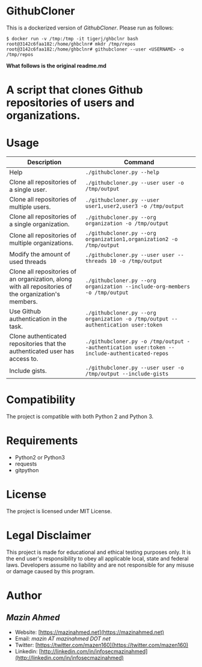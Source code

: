 GithubCloner
=============

This is a dockerized version of *GithubCloner*. Please run as follows:

```
$ docker run -v /tmp:/tmp -it tigerj/ghbclnr bash
root@3142c6faa182:/home/ghbclnr# mkdr /tmp/repos
root@3142c6faa182:/home/ghbclnr# githubcloner --user <USERNAME> -o /tmp/repos
```
**What follows is the original readme.md**

# A script that clones Github repositories of users and organizations. #


# Usage #

| Description                                                | Command                                                                     |
|-----------------------------------------------------------|-----------------------------------------------------------------------------|
| Help                                                      | `./githubcloner.py --help`                                                  |
| Clone all repositories of a single user.                | `./githubcloner.py --user user -o /tmp/output`                              |
| Clone all repositories of multiple users.               | `./githubcloner.py --user user1,user2,user3 -o /tmp/output`                 |
| Clone all repositories of a single organization.        | `./githubcloner.py --org organization -o /tmp/output`                       |
| Clone all repositories of multiple organizations.       | `./githubcloner.py --org organization1,organization2 -o /tmp/output`        |
| Modify the amount of used threads                         | `./githubcloner.py --user user --threads 10 -o /tmp/output`                 |
| Clone all repositories of an organization, along with all repositories of the organization's members.       | `./githubcloner.py --org organization --include-org-members -o /tmp/output` |
| Use Github authentication in the task.                    | `./githubcloner.py --org organization -o /tmp/output --authentication user:token`|
| Clone authenticated repositories that the authenticated user has access to. | `./githubcloner.py -o /tmp/output --authentication user:token --include-authenticated-repos`|
| Include gists.                                          | `./githubcloner.py --user user -o /tmp/output --include-gists`              |


# Compatibility #
The project is compatible with both Python 2 and Python 3.


# Requirements #
* Python2 or Python3
* requests
* gitpython


# License #
The project is licensed under MIT License.

# Legal Disclaimer #
This project is made for educational and ethical testing purposes only. It is the end user's responsibility to obey all applicable local, state and federal laws. Developers assume no liability and are not responsible for any misuse or damage caused by this program.


# Author #
## *Mazin Ahmed* ##
* Website: [https://mazinahmed.net](https://mazinahmed.net)
* Email: *mazin AT mazinahmed DOT net*
* Twitter: [https://twitter.com/mazen160](https://twitter.com/mazen160)
* Linkedin: [http://linkedin.com/in/infosecmazinahmed](http://linkedin.com/in/infosecmazinahmed)
